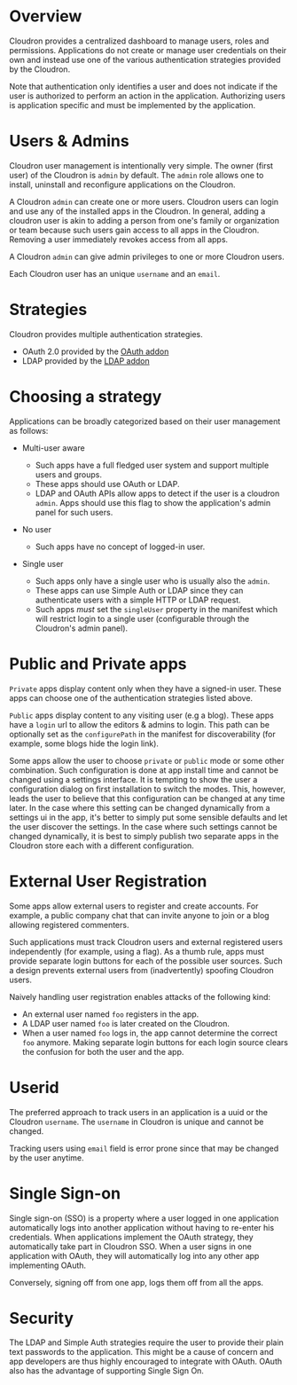 # Overview

Cloudron provides a centralized dashboard to manage users, roles and permissions. Applications
do not create or manage user credentials on their own and instead use one of the various
authentication strategies provided by the Cloudron.

Note that authentication only identifies a user and does not indicate if the user is authorized
to perform an action in the application. Authorizing users is application specific and must be
implemented by the application.

# Users & Admins

Cloudron user management is intentionally very simple. The owner (first user) of the
Cloudron is `admin` by default. The `admin` role allows one to install, uninstall and reconfigure
applications on the Cloudron.

A Cloudron `admin` can create one or more users. Cloudron users can login and use any of the installed
apps in the Cloudron. In general, adding a cloudron user is akin to adding a person from one's family
or organization or team because such users gain access to all apps in the Cloudron. Removing a user
immediately revokes access from all apps.

A Cloudron `admin` can give admin privileges to one or more Cloudron users.

Each Cloudron user has an unique `username` and an `email`.

# Strategies

Cloudron provides multiple authentication strategies.

* OAuth 2.0 provided by the [OAuth addon](/references/addons.html#oauth)
* LDAP provided by the [LDAP addon](/references/addons.html#ldap)

# Choosing a strategy

Applications can be broadly categorized based on their user management as follows:

* Multi-user aware
  * Such apps have a full fledged user system and support multiple users and groups.
  * These apps should use OAuth or LDAP.
  * LDAP and OAuth APIs allow apps to detect if the user is a cloudron `admin`. Apps should use this flag
    to show the application's admin panel for such users.


* No user
  * Such apps have no concept of logged-in user.

* Single user
  * Such apps only have a single user who is usually also the `admin`.
  * These apps can use Simple Auth or LDAP since they can authenticate users with a simple HTTP or LDAP request.
  * Such apps _must_ set the `singleUser` property in the manifest which will restrict login to a single user
    (configurable through the Cloudron's admin panel).

# Public and Private apps

`Private` apps display content only when they have a signed-in user. These apps can choose one of the
authentication strategies listed above.

`Public` apps display content to any visiting user (e.g a blog). These apps have a `login` url to allow
the editors & admins to login. This path can be optionally set as the `configurePath` in the manifest for
discoverability (for example, some blogs hide the login link).

Some apps allow the user to choose `private` or `public` mode or some other combination. Such configuration
is done at app install time and cannot be changed using a settings interface. It is tempting to show the user
a configuration dialog on first installation to switch the modes. This, however, leads the user to believe that
this configuration can be changed at any time later. In the case where this setting can be changed dynamically
from a settings ui in the app, it's better to simply put some sensible defaults and let the user discover
the settings. In the case where such settings cannot be changed dynamically, it is best to simply publish two
separate apps in the Cloudron store each with a different configuration.

# External User Registration

Some apps allow external users to register and create accounts. For example, a public company chat that
can invite anyone to join or a blog allowing registered commenters.

Such applications must track Cloudron users and external registered users independently (for example, using a flag).
As a thumb rule, apps must provide separate login buttons for each of the possible user sources. Such a design prevents
external users from (inadvertently) spoofing Cloudron users.

Naively handling user registration enables attacks of the following kind:
* An external user named `foo` registers in the app.
* A LDAP user named `foo` is later created on the Cloudron.
* When a user named `foo` logs in, the app cannot determine the correct `foo` anymore. Making separate login buttons for each
login source clears the confusion for both the user and the app.

# Userid

The preferred approach to track users in an application is a uuid or the Cloudron `username`.
The `username` in Cloudron is unique and cannot be changed.

Tracking users using `email` field is error prone since that may be changed by the user anytime.

# Single Sign-on

Single sign-on (SSO) is a property where a user logged in one application automatically logs into
another application without having to re-enter his credentials. When applications implement the
OAuth strategy, they automatically take part in Cloudron SSO. When a user signs in one application with
OAuth, they will automatically log into any other app implementing OAuth.

Conversely, signing off from one app, logs them off from all the apps.

# Security

The LDAP and Simple Auth strategies require the user to provide their plain text passwords to the
application. This might be a cause of concern and app developers are thus highly encouraged to integrate
with OAuth. OAuth also has the advantage of supporting Single Sign On.
